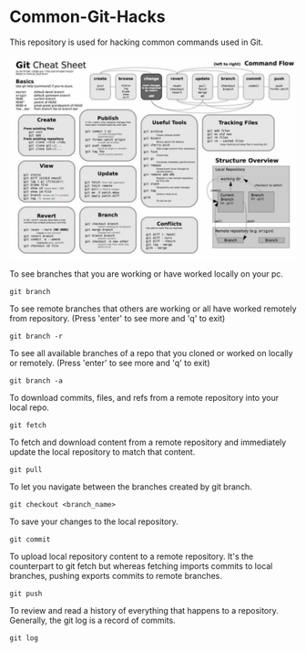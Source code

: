 # Common-Git-Hacks
This repository is used for hacking common commands used in Git.

<img src="img/image.jpg" align="center" width="800">

To see branches that you are working or have worked locally on your pc.
```
git branch
```
To see remote branches that others are working or all have worked remotely from repository. (Press 'enter' to see more and 'q' to exit)
```
git branch -r
```
To see all available branches of a repo that you cloned or worked on locally or remotely. (Press 'enter' to see more and 'q' to exit)
```
git branch -a 
```
To download commits, files, and refs from a remote repository into your local repo.
```
git fetch
```
To fetch and download content from a remote repository and immediately update the local repository to match that content.
```
git pull
```
To let you navigate between the branches created by git branch.
```
git checkout <branch_name>
```
To save your changes to the local repository.
```
git commit
```
To upload local repository content to a remote repository. It's the counterpart to git fetch but whereas fetching imports commits to local branches, pushing exports commits to remote branches.
```
git push
```
To review and read a history of everything that happens to a repository. Generally, the git log is a record of commits.
```
git log
```
